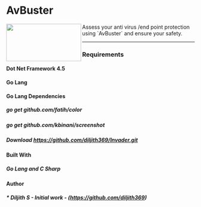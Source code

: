 # AvBuster
<img align="left" width="200" height="100" src="https://github.com/diljith369/AvBuster/blob/master/mainimage.PNG">
Assess your anti virus /end point protection using `AvBuster` and ensure your safety.

---
### Requirements
#### Dot Net Framework 4.5 
#### Go Lang
#### Go Lang Dependencies
##### go get github.com/fatih/color
##### go get github.com/kbinani/screenshot

##### Download https://github.com/diljith369/Invader.git

#### Built With
##### Go Lang and C Sharp

#### Author

##### * **Diljith S** - *Initial work* - (https://github.com/diljith369)
